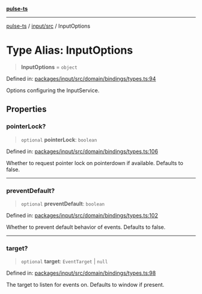 [**pulse-ts**](../../../README.md)

***

[pulse-ts](../../../README.md) / [input/src](../README.md) / InputOptions

# Type Alias: InputOptions

> **InputOptions** = `object`

Defined in: [packages/input/src/domain/bindings/types.ts:94](https://github.com/jlehett/pulse-ts/blob/a2a18767041a6b69ca4c5f6131d2de266097750e/packages/input/src/domain/bindings/types.ts#L94)

Options configuring the InputService.

## Properties

### pointerLock?

> `optional` **pointerLock**: `boolean`

Defined in: [packages/input/src/domain/bindings/types.ts:106](https://github.com/jlehett/pulse-ts/blob/a2a18767041a6b69ca4c5f6131d2de266097750e/packages/input/src/domain/bindings/types.ts#L106)

Whether to request pointer lock on pointerdown if available. Defaults to false.

***

### preventDefault?

> `optional` **preventDefault**: `boolean`

Defined in: [packages/input/src/domain/bindings/types.ts:102](https://github.com/jlehett/pulse-ts/blob/a2a18767041a6b69ca4c5f6131d2de266097750e/packages/input/src/domain/bindings/types.ts#L102)

Whether to prevent default behavior of events. Defaults to false.

***

### target?

> `optional` **target**: `EventTarget` \| `null`

Defined in: [packages/input/src/domain/bindings/types.ts:98](https://github.com/jlehett/pulse-ts/blob/a2a18767041a6b69ca4c5f6131d2de266097750e/packages/input/src/domain/bindings/types.ts#L98)

The target to listen for events on. Defaults to window if present.
